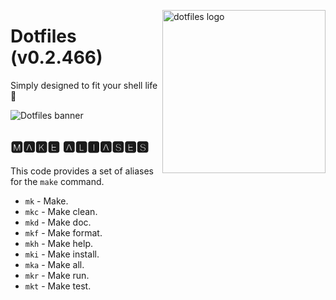 <!-- markdownlint-disable MD033 MD041 -->

<img src="https://kura.pro/dotfiles/v2/images/logos/dotfiles.svg"
alt="dotfiles logo" width="261" align="right" />

<!-- markdownlint-enable MD033 MD041 -->

# Dotfiles (v0.2.466)

Simply designed to fit your shell life 🐚

![Dotfiles banner][banner]

## 🅼🅰🅺🅴 🅰🅻🅸🅰🆂🅴🆂

This code provides a set of aliases for the `make` command.

- `mk` - Make.
- `mkc` - Make clean.
- `mkd` - Make doc.
- `mkf` - Make format.
- `mkh` - Make help.
- `mki` - Make install.
- `mka` - Make all.
- `mkr` - Make run.
- `mkt` - Make test.

[banner]: https://kura.pro/dotfiles/v2/images/titles/title-dotfiles.svg
